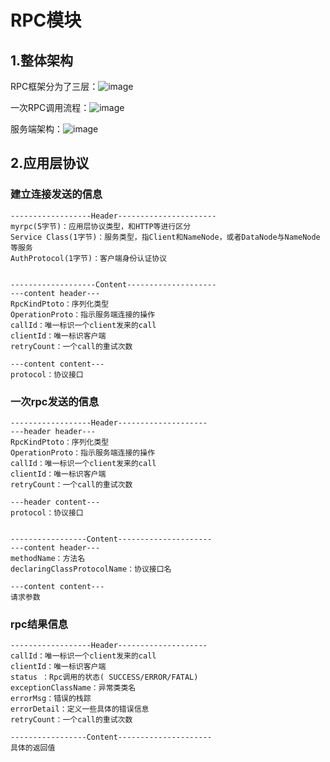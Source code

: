 # RPC模块
## 1.整体架构
RPC框架分为了三层：![image](https://github.com/fsens/MyDFS/assets/95872817/cb2fa3d3-6414-410a-bab6-3d3091125c7d)

一次RPC调用流程：![image](https://github.com/fsens/MyDFS/assets/95872817/976cc54a-1c99-4942-8e1d-4bb6737f58b1)

服务端架构：![image](https://github.com/fsens/MyDFS/assets/95872817/791e96ed-58bc-4c61-a6b6-5569bede7aeb)

## 2.应用层协议
### 建立连接发送的信息
```
------------------Header----------------------
myrpc(5字节)：应用层协议类型，和HTTP等进行区分
Service Class(1字节)：服务类型，指Client和NameNode，或者DataNode与NameNode等服务
AuthProtocol(1字节)：客户端身份认证协议


-------------------Content--------------------
---content header---
RpcKindPtoto：序列化类型
OperationProto：指示服务端连接的操作
callId：唯一标识一个client发来的call
clientId：唯一标识客户端
retryCount：一个call的重试次数

---content content---
protocol：协议接口
```

### 一次rpc发送的信息
```
------------------Header--------------------
---header header---
RpcKindPtoto：序列化类型
OperationProto：指示服务端连接的操作
callId：唯一标识一个client发来的call
clientId：唯一标识客户端
retryCount：一个call的重试次数

---header content---
protocol：协议接口


-----------------Content---------------------
---content header---
methodName：方法名
declaringClassProtocolName：协议接口名

---content content---
请求参数
```

### rpc结果信息
```
------------------Header--------------------
callId：唯一标识一个client发来的call
clientId：唯一标识客户端
status ：Rpc调用的状态( SUCCESS/ERROR/FATAL)
exceptionClassName：异常类类名
errorMsg：错误的栈踪
errorDetail：定义一些具体的错误信息
retryCount：一个call的重试次数

-----------------Content---------------------
具体的返回值

```
